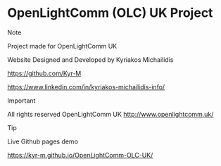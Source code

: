 # OpenLightComm (OLC) UK Project

> [!NOTE]
> Project made for OpenLightComm UK
> 
> Website Designed and Developed by Kyriakos Michailidis
> 
> https://github.com/Kyr-M
> 
> https://www.linkedin.com/in/kyriakos-michailidis-info/

> [!IMPORTANT]
> All rights reserved OpenLightComm UK
> http://www.openlightcomm.uk/

> [!TIP]
> Live Github pages demo
>
> https://kyr-m.github.io/OpenLightComm-OLC-UK/
